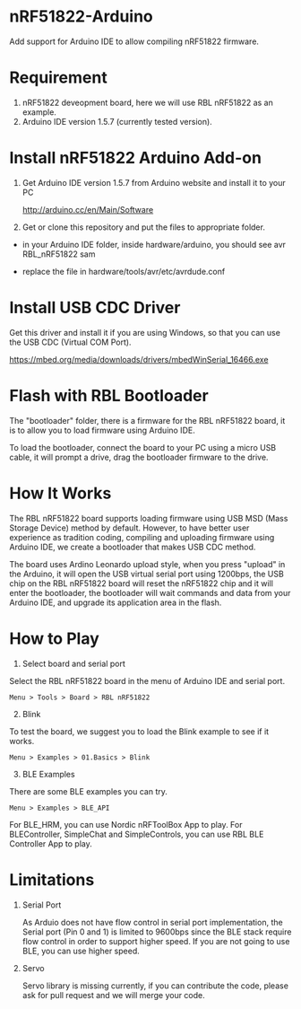 
nRF51822-Arduino
================

Add support for Arduino IDE to allow compiling nRF51822 firmware.


Requirement
===========

1. nRF51822 deveopment board, here we will use RBL nRF51822 as an example.
2. Arduino IDE version 1.5.7 (currently tested version).

Install nRF51822 Arduino Add-on
===============================

1. Get Arduino IDE version 1.5.7 from Arduino website and install it to your PC

    http://arduino.cc/en/Main/Software

2. Get or clone this repository and put the files to appropriate folder.

  - in your Arduino IDE folder, inside hardware/arduino, you should see
    avr
    RBL_nRF51822
    sam

  - replace the file in hardware/tools/avr/etc/avrdude.conf


Install USB CDC Driver
======================

Get this driver and install it if you are using Windows, so that you can use the USB CDC (Virtual COM Port).

https://mbed.org/media/downloads/drivers/mbedWinSerial_16466.exe


Flash with RBL Bootloader
=========================

The "bootloader" folder, there is a firmware for the RBL nRF51822 board, it is to allow you to load firmware using Arduino IDE.

To load the bootloader, connect the board to your PC using a micro USB cable, it will prompt a drive, drag the bootloader firmware to the drive.


How It Works
============

The RBL nRF51822 board supports loading firmware using USB MSD (Mass Storage Device) method by default. However, to have better user experience as tradition coding, compiling and uploading firmware using Arduino IDE, we create a bootloader that makes USB CDC method.

The board uses Ardino Leonardo upload style, when you press "upload" in the Arduino, it will open the USB virtual serial port using 1200bps, the USB chip on the RBL nRF51822 board will reset the nRF51822 chip and it will enter the bootloader, the bootloader will wait commands and data from your Arduino IDE, and upgrade its application area in the flash.


How to Play
===========

1. Select board and serial port

  Select the RBL nRF51822 board in the menu of Arduino IDE and serial port.

    Menu > Tools > Board > RBL nRF51822
  
2. Blink

  To test the board, we suggest you to load the Blink example to see if it works.

    Menu > Examples > 01.Basics > Blink

3. BLE Examples

  There are some BLE examples you can try.
  
    Menu > Examples > BLE_API

  For BLE_HRM, you can use Nordic nRFToolBox App to play. For BLEController, SimpleChat and SimpleControls, you can use RBL BLE Controller App to play.


Limitations
===========

1. Serial Port

    As Arduio does not have flow control in serial port implementation, the Serial port (Pin 0 and 1) is limited to 9600bps since the BLE stack require flow control in order to support higher speed. If you are not going to use BLE, you can use higher speed. 
 
2. Servo

    Servo library is missing currently, if you can contribute the code, please ask for pull request and we will merge your code.




